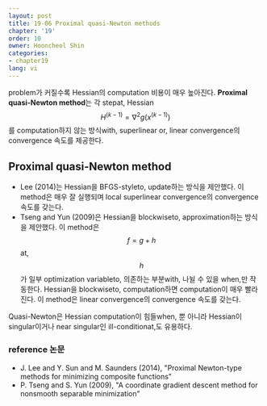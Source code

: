 ```yaml
---
layout: post
title: 19-06 Proximal quasi-Newton methods
chapter: '19'
order: 10
owner: Hooncheol Shin
categories:
- chapter19
lang: vi
---
```


problem가 커질수록 Hessian의 computation 비용이 매우 높아진다. **Proximal quasi-Newton method**는 각 stepat, Hessian $$H^{(k-1)} = \nabla^2 g(x^{(k-1)})$$를 computation하지 않는 방식with, superlinear or, linear convergence의 convergence 속도를 제공한다.

## Proximal quasi-Newton method
* Lee (2014)는 Hessian을  BFGS-styleto, update하는 방식을 제안했다. 이 method은 매우 잘 실행되며 local superlinear convergence의 convergence 속도를 갖는다.
* Tseng and Yun (2009)은  Hessian을 blockwiseto, approximation하는 방식을 제안했다. 이 method은 $$f = g + h$$at, $$h$$가 일부 optimization variableto, 의존하는 부분with, 나뉠 수 있을 when,만 작동한다. Hessian을 blockwiseto, computation하면 computation이 매우 빨라진다. 이 method은 linear convergence의 convergence 속도를 갖는다.

Quasi-Newton은 Hessian computation이 힘들when, 뿐 아니라 Hessian이 singular이거나 near singular인 ill-conditionat,도 유용하다.

### reference 논문
* J. Lee and Y. Sun and M. Saunders (2014), "Proximal Newton-type methods for minimizing composite functions"
* P. Tseng and S. Yun (2009), "A coordinate gradient descent method for nonsmooth separable minimization"
